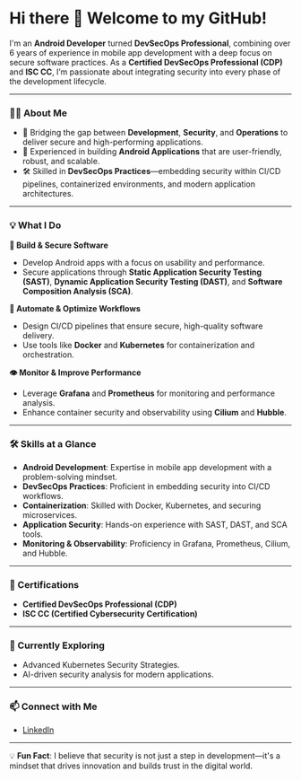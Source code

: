 # Hi there 👋 Welcome to my GitHub!

I'm an **Android Developer** turned **DevSecOps Professional**, combining over 6 years of experience in mobile app development with a deep focus on secure software practices. As a **Certified DevSecOps Professional (CDP)** and **ISC CC**, I’m passionate about integrating security into every phase of the development lifecycle.

---

### 👨‍💻 About Me

- 🔐 Bridging the gap between **Development**, **Security**, and **Operations** to deliver secure and high-performing applications.  
- 📱 Experienced in building **Android Applications** that are user-friendly, robust, and scalable.  
- 🛠 Skilled in **DevSecOps Practices**—embedding security within CI/CD pipelines, containerized environments, and modern application architectures.  

---

### 💡 What I Do

**🔨 Build & Secure Software**  
- Develop Android apps with a focus on usability and performance.  
- Secure applications through **Static Application Security Testing (SAST)**, **Dynamic Application Security Testing (DAST)**, and **Software Composition Analysis (SCA)**.

**🚀 Automate & Optimize Workflows**  
- Design CI/CD pipelines that ensure secure, high-quality software delivery.  
- Use tools like **Docker** and **Kubernetes** for containerization and orchestration.

**👁️ Monitor & Improve Performance**  
- Leverage **Grafana** and **Prometheus** for monitoring and performance analysis.  
- Enhance container security and observability using **Cilium** and **Hubble**.

---

### 🛠 Skills at a Glance

- **Android Development**: Expertise in mobile app development with a problem-solving mindset.  
- **DevSecOps Practices**: Proficient in embedding security into CI/CD workflows.  
- **Containerization**: Skilled with Docker, Kubernetes, and securing microservices.  
- **Application Security**: Hands-on experience with SAST, DAST, and SCA tools.  
- **Monitoring & Observability**: Proficiency in Grafana, Prometheus, Cilium, and Hubble.  

---

### 🌟 Certifications

- **Certified DevSecOps Professional (CDP)**  
- **ISC CC (Certified Cybersecurity Certification)**  

---

### 🌱 Currently Exploring

- Advanced Kubernetes Security Strategies.  
- AI-driven security analysis for modern applications.  

---

### 📫 Connect with Me

- [LinkedIn](https://www.linkedin.com/in/juliana-k-05037622a/)  

---

💡 **Fun Fact**: I believe that security is not just a step in development—it's a mindset that drives innovation and builds trust in the digital world.  
